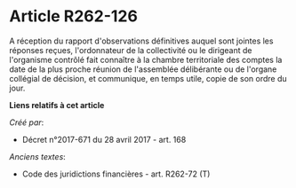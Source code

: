 # Article R262-126

A réception du rapport d'observations définitives auquel sont jointes les réponses reçues, l'ordonnateur de la collectivité
ou le dirigeant de l'organisme contrôlé fait connaître à la chambre territoriale des comptes la date de la plus proche
réunion de l'assemblée délibérante ou de l'organe collégial de décision, et communique, en temps utile, copie de son ordre du
jour.

**Liens relatifs à cet article**

_Créé par_:

  - Décret n°2017-671 du 28 avril 2017 - art. 168

_Anciens textes_:

  - Code des juridictions financières - art. R262-72 (T)
